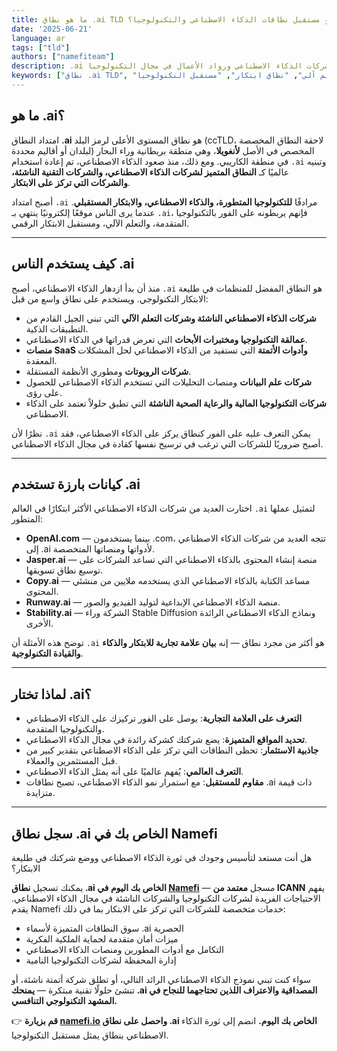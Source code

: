 ```yaml
---
title: ما هو نطاق .ai TLD ولماذا هو مستقبل نطاقات الذكاء الاصطناعي والتكنولوجيا؟
date: '2025-06-21'
language: ar
tags: ["tld"]
authors: ["namefiteam"]
description: .ai هو النطاق المتميز للذكاء الاصطناعي، الشركات التقنية الناشئة، والابتكار. تعرف على سبب تحوله إلى الخيار المفضل لشركات الذكاء الاصطناعي ورواد الأعمال في مجال التكنولوجيا.
keywords: ["نطاق .ai TLD", "نطاق ذكاء اصطناعي", "شركات ناشئة للذكاء الاصطناعي", "نطاقات تقنية", "تعلم آلي", "نطاق ابتكار", "مستقبل التكنولوجيا", "Namefi"]
---
```



## **ما هو .ai؟**

امتداد النطاق **.ai** هو نطاق المستوى الأعلى لرمز البلد (ccTLD، لاحقة النطاق المخصصة لبلدان أو أقاليم محددة) المخصص في الأصل **لأنغويلا**، وهي منطقة بريطانية وراء البحار في منطقة الكاريبي. ومع ذلك، منذ صعود الذكاء الاصطناعي، تم إعادة استخدام `.ai` وتبنيه عالميًا كـ **النطاق المتميز لشركات الذكاء الاصطناعي، والشركات التقنية الناشئة، والشركات التي تركز على الابتكار**.

أصبح امتداد `.ai` مرادفًا **للتكنولوجيا المتطورة، والذكاء الاصطناعي، والابتكار المستقبلي**. عندما يرى الناس موقعًا إلكترونيًا ينتهي بـ `.ai`، فإنهم يربطونه على الفور بالتكنولوجيا المتقدمة، والتعلم الآلي، ومستقبل الابتكار الرقمي.

---

## **كيف يستخدم الناس .ai**

منذ أن بدأ ازدهار الذكاء الاصطناعي، أصبح `.ai` هو النطاق المفضل للمنظمات في طليعة الابتكار التكنولوجي. ويستخدم على نطاق واسع من قبل:

*   **شركات الذكاء الاصطناعي الناشئة وشركات التعلم الآلي** التي تبني الجيل القادم من التطبيقات الذكية.
*   **عمالقة التكنولوجيا ومختبرات الأبحاث** التي تعرض قدراتها في الذكاء الاصطناعي.
*   **منصات SaaS وأدوات الأتمتة** التي تستفيد من الذكاء الاصطناعي لحل المشكلات المعقدة.
*   **شركات الروبوتات** ومطوري الأنظمة المستقلة.
*   **شركات علم البيانات** ومنصات التحليلات التي تستخدم الذكاء الاصطناعي للحصول على رؤى.
*   **شركات التكنولوجيا المالية والرعاية الصحية الناشئة** التي تطبق حلولاً تعتمد على الذكاء الاصطناعي.

نظرًا لأن `.ai` يمكن التعرف عليه على الفور كنطاق يركز على الذكاء الاصطناعي، فقد أصبح ضروريًا للشركات التي ترغب في ترسيخ نفسها كقادة في مجال الذكاء الاصطناعي.

---

## **كيانات بارزة تستخدم .ai**

اختارت العديد من شركات الذكاء الاصطناعي الأكثر ابتكارًا في العالم `.ai` لتمثيل عملها المتطور:

*   **OpenAI.com** — بينما يستخدمون .com، تتجه العديد من شركات الذكاء الاصطناعي إلى .ai لأدواتها ومنصاتها المتخصصة.
*   **Jasper.ai** — منصة إنشاء المحتوى بالذكاء الاصطناعي التي تساعد الشركات على توسيع نطاق تسويقها.
*   **Copy.ai** — مساعد الكتابة بالذكاء الاصطناعي الذي يستخدمه ملايين من منشئي المحتوى.
*   **Runway.ai** — منصة الذكاء الاصطناعي الإبداعية لتوليد الفيديو والصور.
*   **Stability.ai** — الشركة وراء Stable Diffusion ونماذج الذكاء الاصطناعي الرائدة الأخرى.

توضح هذه الأمثلة أن `.ai` هو أكثر من مجرد نطاق — إنه **بيان علامة تجارية للابتكار والذكاء والقيادة التكنولوجية**.

---

## **لماذا تختار .ai؟**

*   **التعرف على العلامة التجارية**: يوصل على الفور تركيزك على الذكاء الاصطناعي والتكنولوجيا المتقدمة.
*   **تحديد المواقع المتميزة**: يضع شركتك كشركة رائدة في مجال الذكاء الاصطناعي.
*   **جاذبية الاستثمار**: تحظى النطاقات التي تركز على الذكاء الاصطناعي بتقدير كبير من قبل المستثمرين والعملاء.
*   **التعرف العالمي**: يُفهم عالميًا على أنه يمثل الذكاء الاصطناعي.
*   **مقاوم للمستقبل**: مع استمرار نمو الذكاء الاصطناعي، تصبح نطاقات .ai ذات قيمة متزايدة.

---

## **سجل نطاق .ai الخاص بك في Namefi**

هل أنت مستعد لتأسيس وجودك في ثورة الذكاء الاصطناعي ووضع شركتك في طليعة الابتكار؟

يمكنك تسجيل **نطاق .ai الخاص بك اليوم في [Namefi](https://namefi.io)** — مسجل **معتمد من ICANN** يفهم الاحتياجات الفريدة لشركات التكنولوجيا والشركات الناشئة في مجال الذكاء الاصطناعي. يقدم Namefi خدمات متخصصة للشركات التي تركز على الابتكار بما في ذلك:

*   سوق النطاقات المتميزة لأسماء .ai الحصرية
*   ميزات أمان متقدمة لحماية الملكية الفكرية
*   التكامل مع أدوات المطورين ومنصات الذكاء الاصطناعي
*   إدارة المحفظة لشركات التكنولوجيا النامية

سواء كنت تبني نموذج الذكاء الاصطناعي الرائد التالي، أو تطلق شركة أتمتة ناشئة، أو تنشئ حلولًا تقنية مبتكرة — **يمنحك .ai المصداقية والاعتراف اللذين تحتاجهما للنجاح في المشهد التكنولوجي التنافسي.**

👉 **قم بزيارة [namefi.io](https://namefi.io) واحصل على نطاق .ai الخاص بك اليوم.**
انضم إلى ثورة الذكاء الاصطناعي بنطاق يمثل مستقبل التكنولوجيا.